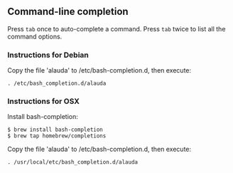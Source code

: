 ## Command-line completion

Press `tab` once to auto-complete a command. Press `tab` twice to list all the command options.


###  Instructions for Debian

Copy the file 'alauda' to /etc/bash-completion.d, then execute:

`. /etc/bash_completion.d/alauda`


### Instructions for OSX

Install bash-completion:

```
$ brew install bash-completion
$ brew tap homebrew/completions
```

Copy the file 'alauda' to /etc/bash-completion.d, then execute:

`. /usr/local/etc/bash_completion.d/alauda`




